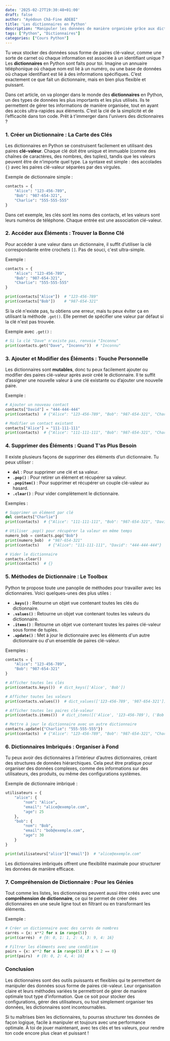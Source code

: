 ```yaml
---
date: '2025-02-27T19:30:48+01:00'
draft: false
author: "Ayédoun Châ-Fine ADEBI"
title: 'Les dictionnaires en Python'
description: "Manipuler les données de manière organisée grâce aux dictionnaires en Python"
tags: ["Python", "Dictionnaires"]
categories: ["Cours Python"]
---
```


Tu veux stocker des données sous forme de paires clé-valeur, comme une sorte de carnet où chaque information est associée à un identifiant unique ? Les **dictionnaires** en Python sont faits pour toi. Imagine un annuaire téléphonique où chaque nom est lié à un numéro, ou une base de données où chaque identifiant est lié à des informations spécifiques. C’est exactement ce que fait un dictionnaire, mais en bien plus flexible et puissant.

Dans cet article, on va plonger dans le monde des **dictionnaires** en Python, un des types de données les plus importants et les plus utilisés. Ils te permettent de gérer tes informations de manière organisée, tout en ayant des accès ultra-rapides aux éléments. C’est la clé de la simplicité et de l’efficacité dans ton code. Prêt à t'immerger dans l'univers des dictionnaires ?

### 1. **Créer un Dictionnaire : La Carte des Clés**

Les dictionnaires en Python se construisent facilement en utilisant des paires **clé-valeur**. Chaque clé doit être unique et immuable (comme des chaînes de caractères, des nombres, des tuples), tandis que les valeurs peuvent être de n’importe quel type. La syntaxe est simple : des accolades `{}` avec les paires clé-valeur séparées par des virgules.

Exemple de dictionnaire simple :

```python
contacts = {
    "Alice": "123-456-789",
    "Bob": "987-654-321",
    "Charlie": "555-555-555"
}
```

Dans cet exemple, les clés sont les noms des contacts, et les valeurs sont leurs numéros de téléphone. Chaque entrée est une association clé-valeur.

### 2. **Accéder aux Éléments : Trouver la Bonne Clé**

Pour accéder à une valeur dans un dictionnaire, il suffit d’utiliser la clé correspondante entre crochets `[]`. Pas de souci, c'est ultra-simple.

Exemple :

```python
contacts = {
    "Alice": "123-456-789",
    "Bob": "987-654-321",
    "Charlie": "555-555-555"
}

print(contacts["Alice"])  # "123-456-789"
print(contacts["Bob"])    # "987-654-321"
```

Si la clé n'existe pas, tu obtiens une erreur, mais tu peux éviter ça en utilisant la méthode `.get()`. Elle permet de spécifier une valeur par défaut si la clé n'est pas trouvée.

Exemple avec `.get()` :

```python
# Si la clé "Dave" n'existe pas, renvoie "Inconnu"
print(contacts.get("Dave", "Inconnu"))  # "Inconnu"
```

### 3. **Ajouter et Modifier des Éléments : Touche Personnelle**

Les dictionnaires sont **mutables**, donc tu peux facilement ajouter ou modifier des paires clé-valeur après avoir créé le dictionnaire. Il te suffit d’assigner une nouvelle valeur à une clé existante ou d’ajouter une nouvelle paire.

Exemple :

```python
# Ajouter un nouveau contact
contacts["David"] = "444-444-444"
print(contacts)  # {"Alice": "123-456-789", "Bob": "987-654-321", "Charlie": "555-555-555", "David": "444-444-444"}

# Modifier un contact existant
contacts["Alice"] = "111-111-111"
print(contacts)  # {"Alice": "111-111-111", "Bob": "987-654-321", "Charlie": "555-555-555", "David": "444-444-444"}
```

### 4. **Supprimer des Éléments : Quand T’as Plus Besoin**

Il existe plusieurs façons de supprimer des éléments d’un dictionnaire. Tu peux utiliser :

- **`del`** : Pour supprimer une clé et sa valeur.
- **`.pop()`** : Pour retirer un élément et récupérer sa valeur.
- **`.popitem()`** : Pour supprimer et récupérer un couple clé-valeur au hasard.
- **`.clear()`** : Pour vider complètement le dictionnaire.

Exemples :

```python
# Supprimer un élément par clé
del contacts["Charlie"]
print(contacts)  # {"Alice": "111-111-111", "Bob": "987-654-321", "David": "444-444-444"}

# Utiliser .pop() pour récupérer la valeur en même temps
numero_bob = contacts.pop("Bob")
print(numero_bob)  # "987-654-321"
print(contacts)    # {"Alice": "111-111-111", "David": "444-444-444"}

# Vider le dictionnaire
contacts.clear()
print(contacts)  # {}
```

### 5. **Méthodes de Dictionnaire : Le Toolbox**

Python te propose toute une panoplie de méthodes pour travailler avec les dictionnaires. Voici quelques-unes des plus utiles :

- **`.keys()`** : Retourne un objet vue contenant toutes les clés du dictionnaire.
- **`.values()`** : Retourne un objet vue contenant toutes les valeurs du dictionnaire.
- **`.items()`** : Retourne un objet vue contenant toutes les paires clé-valeur sous forme de tuples.
- **`.update()`** : Met à jour le dictionnaire avec les éléments d'un autre dictionnaire ou d'un ensemble de paires clé-valeur.

Exemples :

```python
contacts = {
    "Alice": "123-456-789",
    "Bob": "987-654-321"
}

# Afficher toutes les clés
print(contacts.keys())  # dict_keys(['Alice', 'Bob'])

# Afficher toutes les valeurs
print(contacts.values())  # dict_values(['123-456-789', '987-654-321'])

# Afficher toutes les paires clé-valeur
print(contacts.items())  # dict_items([('Alice', '123-456-789'), ('Bob', '987-654-321')])

# Mettre à jour le dictionnaire avec un autre dictionnaire
contacts.update({"Charlie": "555-555-555"})
print(contacts)  # {"Alice": "123-456-789", "Bob": "987-654-321", "Charlie": "555-555-555"}
```

### 6. **Dictionnaires Imbriqués : Organiser à Fond**

Tu peux avoir des dictionnaires à l’intérieur d’autres dictionnaires, créant des structures de données hiérarchiques. Cela peut être pratique pour organiser des données complexes, comme des informations sur des utilisateurs, des produits, ou même des configurations systèmes.

Exemple de dictionnaire imbriqué :

```python
utilisateurs = {
    "alice": {
        "nom": "Alice",
        "email": "alice@exemple.com",
        "age": 25
    },
    "bob": {
        "nom": "Bob",
        "email": "bob@exemple.com",
        "age": 30
    }
}

print(utilisateurs["alice"]["email"])  # "alice@exemple.com"
```

Les dictionnaires imbriqués offrent une flexibilité maximale pour structurer les données de manière efficace.

### 7. **Compréhension de Dictionnaire : Pour les Génies**

Tout comme les listes, les dictionnaires peuvent aussi être créés avec une **compréhension de dictionnaire**, ce qui te permet de créer des dictionnaires en une seule ligne tout en filtrant ou en transformant les éléments.

Exemple :

```python
# Créer un dictionnaire avec des carrés de nombres
carrés = {x: x**2 for x in range(5)}
print(carrés)  # {0: 0, 1: 1, 2: 4, 3: 9, 4: 16}

# Filtrer les éléments avec une condition
pairs = {x: x**2 for x in range(5) if x % 2 == 0}
print(pairs)  # {0: 0, 2: 4, 4: 16}
```

### Conclusion

Les dictionnaires sont des outils puissants et flexibles qui te permettent de manipuler des données sous forme de paires clé-valeur. Leur organisation claire et leurs méthodes variées te permettront de gérer de manière optimale tout type d’information. Que ce soit pour stocker des configurations, gérer des utilisateurs, ou tout simplement organiser tes données, les dictionnaires sont incontournables.

Si tu maîtrises bien les dictionnaires, tu pourras structurer tes données de façon logique, facile à manipuler et toujours avec une performance optimale. À toi de jouer maintenant, avec tes clés et tes valeurs, pour rendre ton code encore plus clean et puissant !
